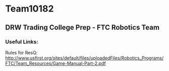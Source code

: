 # Team10182
## DRW Trading College Prep - FTC Robotics Team


### Useful Links:

Rules for ResQ:
http://www.usfirst.org/sites/default/files/uploadedFiles/Robotics_Programs/FTC/Team_Resources/Game-Manual-Part-2.pdf


